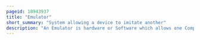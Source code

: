 ```yaml
---
pageid: 18943937
title: "Emulator"
short_summary: "System allowing a device to imitate another"
description: "An Emulator is hardware or Software which allows one Computer System to behave like another Computer System. An Emulator typically allows a Host System to run Software or use peripheral Devices designed for the Guest System. Emulation Refers to the Ability of a Computer Program in an electronic Device to emulate another Program or Device."
---
```

